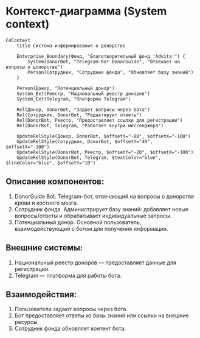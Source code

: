# Контекст-диаграмма (System context)


```mermaid
C4Context
    title Система информирования о донорстве

    Enterprise_Boundary(Фонд, "Благотворительный фонд 'Advita'") {
        System(DonorBot, "Telegram-бот DonorGuide", "Отвечает на вопросы о донорстве")
        Person(Сотрудник, "Сотрудник фонда", "Обновляет базу знаний")
    }

    Person(Донор, "Потенциальный донор")
    System_Ext(Реестр, "Национальный реестр доноров")
    System_Ext(Telegram, "Платформа Telegram")

    Rel(Донор, DonorBot, "Задает вопросы через бота")
    Rel(Сотрудник, DonorBot, "Редактирует ответы")
    Rel(DonorBot, Реестр, "Предоставляет ссылки для регистрации")
    Rel(DonorBot, Telegram, "Работает внутри мессенджера")

    UpdateRelStyle(Донор, DonorBot, $offsetY="-80", $offsetX="-100")
    UpdateRelStyle(Сотрудник, DonorBot, $offsetY="40", $offsetX="-100")
    UpdateRelStyle(DonorBot, Реестр, $offsetY="-20", $offsetX="-100")
    UpdateRelStyle(DonorBot, Telegram, $textColor="blue", $lineColor="blue", $offsetY="10")
```

## Описание компонентов:
1. DonorGuide Bot. Telegram-бот, отвечающий на вопросы о донорстве крови и костного мозга.
2. Сотрудник фонда. Администрирует базу знаний: добавляет новые вопросы/ответы и обрабатывает индивидуальные запросы.
3. Потенциальный донор. Основной пользователь, взаимодействующий с ботом для получения информации.

## Внешние системы:
1. Национальный реестр доноров — предоставляет данные для регистрации.
2. Telegram — платформа для работы бота.

## Взаимодействия:
1. Пользователи задают вопросы через бота.
2. Бот предоставляет ответы из базы знаний или ссылки на внешние ресурсы.
3. Сотрудник фонда обновляет контент бота.